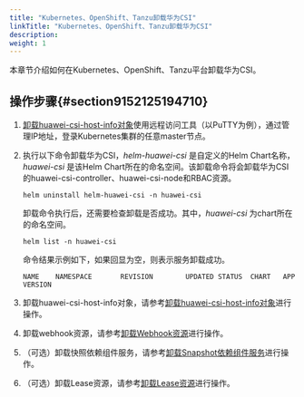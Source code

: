 ```yaml
---
title: "Kubernetes、OpenShift、Tanzu卸载华为CSI"
linkTitle: "Kubernetes、OpenShift、Tanzu卸载华为CSI"
description: 
weight: 1
---
```


本章节介绍如何在Kubernetes、OpenShift、Tanzu平台卸载华为CSI。

## 操作步骤{#section9152125194710}

1.  [卸载huawei-csi-host-info对象](/docs/安装部署/卸载华为CSI/Helm卸载华为CSI/卸载CSI依赖组件服务#section870813403017)使用远程访问工具（以PuTTY为例），通过管理IP地址，登录Kubernetes集群的任意master节点。
2.  执行以下命令卸载华为CSI，_helm-huawei-csi_ 是自定义的Helm Chart名称，_huawei-csi_ 是该Helm Chart所在的命名空间。该卸载命令将会卸载华为CSI的huawei-csi-controller、huawei-csi-node和RBAC资源。

    ```
    helm uninstall helm-huawei-csi -n huawei-csi
    ```

    卸载命令执行后，还需要检查卸载是否成功。其中，_huawei-csi_ 为chart所在的命名空间。

    ```
    helm list -n huawei-csi
    ```

    命令结果示例如下，如果回显为空，则表示服务卸载成功。

    ```
    NAME    NAMESPACE       REVISION        UPDATED STATUS  CHART   APP VERSION
    ```

3.  卸载huawei-csi-host-info对象，请参考[卸载huawei-csi-host-info对象](/docs/安装部署/卸载华为CSI/Helm卸载华为CSI/卸载CSI依赖组件服务#section870813403017)进行操作。
4.  卸载webhook资源，请参考[卸载Webhook资源](/docs/安装部署/卸载华为CSI/Helm卸载华为CSI/卸载CSI依赖组件服务#section871155813014)进行操作。
5.  （可选）卸载快照依赖组件服务，请参考[卸载Snapshot依赖组件服务](/docs/安装部署/卸载华为CSI/Helm卸载华为CSI/卸载CSI依赖组件服务#section48371491319)进行操作。
6.  （可选）卸载Lease资源，请参考[卸载Lease资源](/docs/安装部署/卸载华为CSI/Helm卸载华为CSI/卸载CSI依赖组件服务#section263805014317)进行操作。

